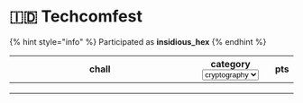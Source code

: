 # 🇮🇩 Techcomfest

{% hint style="info" %}
Participated as **insidious\_hex**
{% endhint %}

<table><thead><tr><th width="305">chall</th><th>category<select><option value="s4x8ZxC7QQ76" label="cryptography" color="blue"></option><option value="tjbpYOp0tOdV" label="blockchain" color="blue"></option><option value="cobl35AehgRQ" label="forensics" color="blue"></option></select></th><th>pts</th></tr></thead><tbody><tr><td></td><td></td><td></td></tr><tr><td></td><td></td><td></td></tr><tr><td></td><td></td><td></td></tr></tbody></table>
